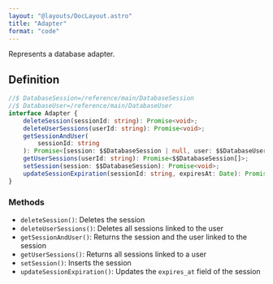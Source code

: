 ```yaml
---
layout: "@layouts/DocLayout.astro"
title: "Adapter"
format: "code"
---
```


Represents a database adapter.

## Definition

```ts
//$ DatabaseSession=/reference/main/DatabaseSession
//$ DatabaseUser=/reference/main/DatabaseUser
interface Adapter {
	deleteSession(sessionId: string): Promise<void>;
	deleteUserSessions(userId: string): Promise<void>;
	getSessionAndUser(
		sessionId: string
	): Promise<[session: $$DatabaseSession | null, user: $$DatabaseUser | null]>;
	getUserSessions(userId: string): Promise<$$DatabaseSession[]>;
	setSession(session: $$DatabaseSession): Promise<void>;
	updateSessionExpiration(sessionId: string, expiresAt: Date): Promise<void>;
}
```

### Methods

- `deleteSession()`: Deletes the session
- `deleteUserSessions()`: Deletes all sessions linked to the user
- `getSessionAndUser()`: Returns the session and the user linked to the session
- `getUserSessions()`: Returns all sessions linked to a user
- `setSession()`: Inserts the session
- `updateSessionExpiration()`: Updates the `expires_at` field of the session
